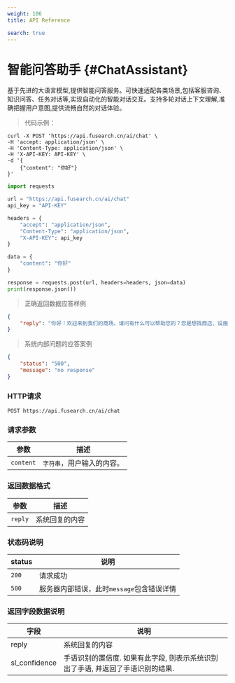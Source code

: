 ```yaml
---
weight: 106
title: API Reference

search: true
---
```


# 智能问答助手 {#ChatAssistant}

基于先进的大语言模型,提供智能问答服务。可快速适配各类场景,包括客服咨询、知识问答、任务对话等,实现自动化的智能对话交互。支持多轮对话上下文理解,准确把握用户意图,提供流畅自然的对话体验。

> 代码示例：

```shell
curl -X POST 'https://api.fusearch.cn/ai/chat' \
-H 'accept: application/json' \
-H 'Content-Type: application/json' \
-H 'X-API-KEY: API-KEY' \
-d '{
    {"content": "你好"}
}'
```

```python
import requests

url = "https://api.fusearch.cn/ai/chat"
api_key = "API-KEY"

headers = {
    "accept": "application/json",
    "Content-Type": "application/json",
    "X-API-KEY": api_key
}

data = {
    "content": "你好"
}

response = requests.post(url, headers=headers, json=data)
print(response.json())
```


> 正确返回数据应答样例

```json
{
    "reply": "你好！欢迎来到我们的商场。请问有什么可以帮助您的？您是想找商店、设施，还是了解当前的促销活动？"
}
```

> 系统内部问题的应答案例

```json
{
    "status": "500",
    "message": "no response"
}
```

### HTTP请求

`POST https://api.fusearch.cn/ai/chat`

### 请求参数

| 参数           | 描述                                                         |
|----------------|--------------------------------------------------------------|
| `content`       | `字符串`，用户输入的内容。 |

### 返回数据格式

参数 | 描述
--------- | -------
`reply` | 系统回复的内容

### 状态码说明

status | 说明
--------- | -------
`200` | 请求成功
`500` | 服务器内部错误，此时`message`包含错误详情

### 返回字段数据说明

字段 | 说明
--- | ---
reply | 系统回复的内容
sl_confidence | 手语识别的置信度. 如果有此字段, 则表示系统识别出了手语, 并返回了手语识别的结果.
